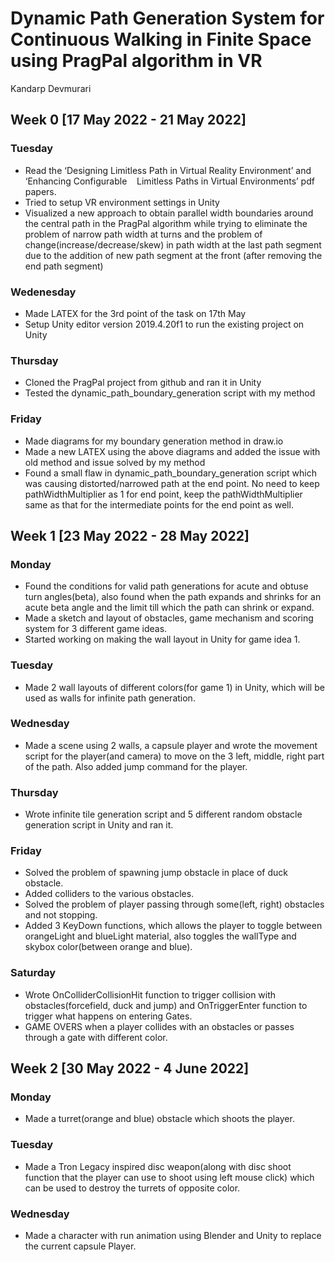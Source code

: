 # Dynamic Path Generation System for Continuous Walking in Finite Space using PragPal algorithm in VR
Kandarp Devmurari

## Week 0 [17 May 2022 - 21 May 2022]
### Tuesday
- Read the ‘Designing Limitless Path in Virtual Reality Environment’ and ‘Enhancing Configurable    Limitless Paths in Virtual Environments’ pdf papers. 
- Tried to setup VR environment settings in Unity
- Visualized a new approach to obtain parallel width boundaries around the central path in the PragPal algorithm while trying to eliminate the problem of narrow path width at turns and the problem of change(increase/decrease/skew) in path width at the last path segment due to the addition of new path segment at the front (after removing the end path segment)

### Wedenesday
- Made LATEX for the 3rd point of the task on 17th May
- Setup Unity editor version 2019.4.20f1 to run the existing project on Unity

### Thursday
- Cloned the PragPal project from github and ran it in Unity
- Tested the dynamic_path_boundary_generation script with my method

### Friday
- Made diagrams for my boundary generation method in draw.io
- Made a new LATEX using the above diagrams and added the issue with old method and issue solved by my method
- Found a small flaw in dynamic_path_boundary_generation script which was causing distorted/narrowed path at the end point. No need to keep pathWidthMultiplier as 1 for end point, keep the pathWidthMultiplier same as that for the intermediate points for the end point as well.


## Week 1 [23 May 2022 - 28 May 2022]
### Monday
- Found the conditions for valid path generations for acute and obtuse turn angles(beta), also found when the path expands and shrinks for an acute beta angle and the limit till which the path can shrink or expand.
- Made a sketch and layout of obstacles, game mechanism and scoring system for 3 different game ideas.
- Started working on making the wall layout in Unity for game idea 1.

### Tuesday
- Made 2 wall layouts of different colors(for game 1) in Unity, which will be used as walls for infinite path generation.

### Wednesday
- Made a scene using 2 walls, a capsule player and wrote the movement script for the player(and camera) to move on the 3 left, middle, right part of the path. Also added jump command for the player.   

### Thursday
- Wrote infinite tile generation script and 5 different random obstacle generation script in Unity and ran it.

### Friday
- Solved the problem of spawning jump obstacle in place of duck obstacle.
- Added colliders to the various obstacles.
- Solved the problem of player passing through some(left, right) obstacles and not stopping.
- Added 3 KeyDown functions, which allows the player to toggle between orangeLight and blueLight material, also toggles the wallType and skybox color(between orange and blue).

### Saturday
- Wrote OnColliderCollisionHit function to trigger collision with obstacles(forcefield, duck and jump) and OnTriggerEnter function to trigger what happens on entering Gates.
- GAME OVERS when a player collides with an obstacles or passes through a gate with different color.


## Week 2 [30 May 2022 - 4 June 2022]
### Monday 
- Made a turret(orange and blue) obstacle which shoots the player.

### Tuesday
- Made a Tron Legacy inspired disc weapon(along with disc shoot function that the player can use to shoot using left mouse click) which can be used to destroy the turrets of opposite color.

### Wednesday
- Made a character with run animation using Blender and Unity to replace the current capsule Player.
